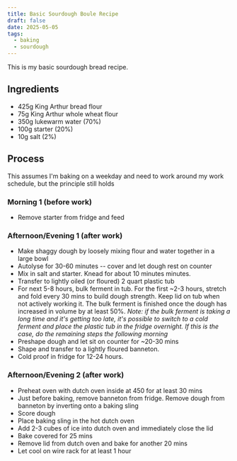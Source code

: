 ```yaml
---
title: Basic Sourdough Boule Recipe
draft: false
date: 2025-05-05
tags:
  - baking
  - sourdough
---
```

This is my basic sourdough bread recipe.
## Ingredients
- 425g King Arthur bread flour
- 75g King Arthur whole wheat flour
- 350g lukewarm water (70%)
- 100g starter (20%)
- 10g salt (2%)

## Process
This assumes I'm baking on a weekday and need to work around my work schedule, but the principle still holds

### Morning 1 (before work)
- Remove starter from fridge and feed

### Afternoon/Evening 1 (after work)
- Make shaggy dough by loosely mixing flour and water together in a large bowl
- Autolyse for 30-60 minutes -- cover and let dough rest on counter
- Mix in salt and starter. Knead for about 10 minutes minutes.
- Transfer to lightly oiled (or floured) 2 quart plastic tub
- For next 5-8 hours, bulk ferment in tub. For the first ~2-3 hours, stretch and fold every 30 mins to build dough strength. Keep lid on tub when not actively working it. The bulk ferment is finished once the dough has increased in volume by at least 50%. *Note: if the bulk ferment is taking a long time and it's getting too late, it's possible to switch to a cold ferment and place the plastic tub in the fridge overnight. If this is the case, do the remaining steps the following morning*
- Preshape dough and let sit on counter for ~20-30 mins
- Shape and transfer to a lightly floured banneton.
- Cold proof in fridge for 12-24 hours.
### Afternoon/Evening 2 (after work)
- Preheat oven with dutch oven inside at 450 for at least 30 mins
- Just before baking, remove banneton from fridge. Remove dough from banneton by inverting onto a baking sling 
- Score dough
- Place baking sling in the hot dutch oven
- Add 2-3 cubes of ice into dutch oven and immediately close the lid
- Bake covered for 25 mins
- Remove lid from dutch oven and bake for another 20 mins
- Let cool on wire rack for at least 1 hour
